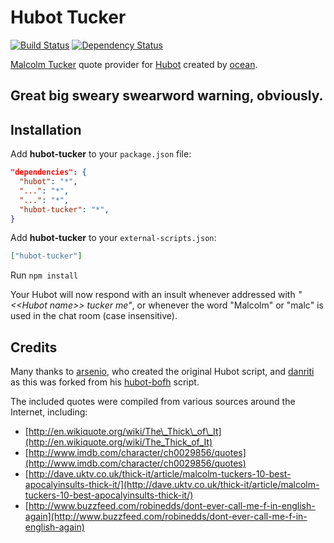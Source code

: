 # Hubot Tucker

[![Build Status](https://travis-ci.org/ocean/hubot-tucker.svg)](https://travis-ci.org/ocean/hubot-tucker) [![Dependency Status](https://david-dm.org/ocean/hubot-tucker.svg?style=flat-square)](https://david-dm.org/ocean/hubot-tucker)

[Malcolm Tucker](https://en.wikipedia.org/wiki/Malcolm_Tucker) quote provider for [Hubot](https://hubot.github.com) created by [ocean][1].

## Great big sweary swearword warning, obviously.

## Installation

Add **hubot-tucker** to your `package.json` file:

```json
"dependencies": {
  "hubot": "*",
  "...": "*",
  "...": "*",
  "hubot-tucker": "*",
}
```

Add **hubot-tucker** to your `external-scripts.json`:

```json
["hubot-tucker"]
```

Run `npm install`

Your Hubot will now respond with an insult whenever addressed with *"&lt;&lt;Hubot name&gt;&gt; tucker me"*, or whenever the word "Malcolm" or "malc" is used in the chat room (case insensitive).

## Credits

Many thanks to [arsenio][2], who created the original Hubot script, and [danriti][3] as this was forked from his [hubot-bofh][4] script.

The included quotes were compiled from various sources around the Internet, including:

- [http://en.wikiquote.org/wiki/The\_Thick\_of\_It](http://en.wikiquote.org/wiki/The_Thick_of_It)
- [http://www.imdb.com/character/ch0029856/quotes](http://www.imdb.com/character/ch0029856/quotes)
- [http://dave.uktv.co.uk/thick-it/article/malcolm-tuckers-10-best-apocalyinsults-thick-it/](http://dave.uktv.co.uk/thick-it/article/malcolm-tuckers-10-best-apocalyinsults-thick-it/)
- [http://www.buzzfeed.com/robinedds/dont-ever-call-me-f-in-english-again](http://www.buzzfeed.com/robinedds/dont-ever-call-me-f-in-english-again)

[1]: https://twitter.com/ocean
[2]: https://github.com/arsenio
[3]: https://github.com/danriti
[4]: https://github.com/danriti/hubot-bofh
